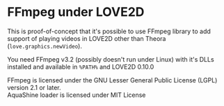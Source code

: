 FFmpeg under LOVE2D
===================
This is proof-of-concept that it's possible to use FFmpeg library to add support of
playing videos in LOVE2D other than Theora (`love.graphics.newVideo`).

You need FFmpeg v3.2 (possibly doesn't run under Linux) with it's DLLs installed and available in `%PATH%` and LOVE2D 0.10.0

FFmpeg is licensed under the GNU Lesser General Public License (LGPL) version 2.1 or later.  
AquaShine loader is licensed under MIT License
